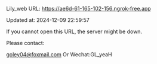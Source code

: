 Lily_web URL: https://ae6d-61-165-102-156.ngrok-free.app

Updated at: 2024-12-09 22:59:57

If you cannot open this URL, the server might be down.

Please contact: 

goley04@foxmail.com Or Wechat:GL_yeaH
